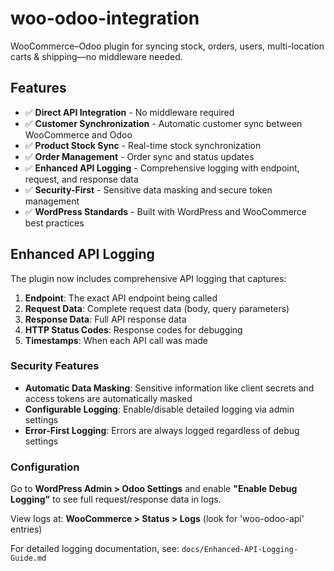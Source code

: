 # woo-odoo-integration

WooCommerce–Odoo plugin for syncing stock, orders, users, multi-location carts &amp; shipping—no middleware needed.

## Features

- ✅ **Direct API Integration** - No middleware required
- ✅ **Customer Synchronization** - Automatic customer sync between WooCommerce and Odoo
- ✅ **Product Stock Sync** - Real-time stock synchronization
- ✅ **Order Management** - Order sync and status updates
- ✅ **Enhanced API Logging** - Comprehensive logging with endpoint, request, and response data
- ✅ **Security-First** - Sensitive data masking and secure token management
- ✅ **WordPress Standards** - Built with WordPress and WooCommerce best practices

## Enhanced API Logging

The plugin now includes comprehensive API logging that captures:

1. **Endpoint**: The exact API endpoint being called
2. **Request Data**: Complete request data (body, query parameters)
3. **Response Data**: Full API response data
4. **HTTP Status Codes**: Response codes for debugging
5. **Timestamps**: When each API call was made

### Security Features

- **Automatic Data Masking**: Sensitive information like client secrets and access tokens are automatically masked
- **Configurable Logging**: Enable/disable detailed logging via admin settings
- **Error-First Logging**: Errors are always logged regardless of debug settings

### Configuration

Go to **WordPress Admin > Odoo Settings** and enable **"Enable Debug Logging"** to see full request/response data in logs.

View logs at: **WooCommerce > Status > Logs** (look for 'woo-odoo-api' entries)

For detailed logging documentation, see: `docs/Enhanced-API-Logging-Guide.md`
